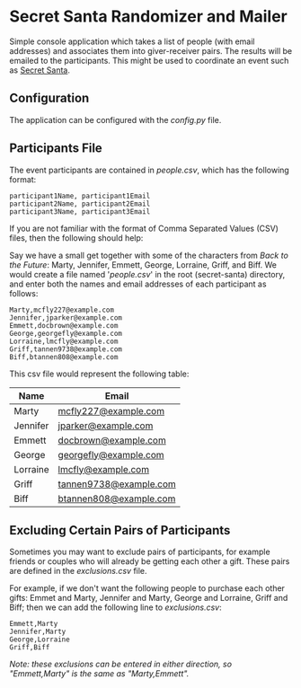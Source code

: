# Secret Santa Randomizer and Mailer

Simple console application which takes a list of people (with email addresses)
and associates them into giver-receiver pairs. The results will be emailed to 
the participants. This might be used to coordinate an event such as 
[Secret Santa](https://en.wikipedia.org/wiki/Secret_Santa).

## Configuration
The application can be configured with the _config.py_ file. 

## Participants File
The event participants are contained in _people.csv_, which has the following
format:

```
participant1Name, participant1Email  
participant2Name, participant2Email  
participant3Name, participant3Email  
```

If you are not familiar with the format of Comma Separated Values (CSV) files, 
then the following should help:

Say we have a small get together with some of the characters from 
_Back to the Future_: Marty, Jennifer, Emmett, George, Lorraine, Griff, 
and Biff. We would create a file named '_people.csv_' in the root
(secret-santa) directory, and enter both the names and email addresses
of each participant as follows:

```
Marty,mcfly227@example.com
Jennifer,jparker@example.com
Emmett,docbrown@example.com
George,georgefly@example.com
Lorraine,lmcfly@example.com
Griff,tannen9738@example.com
Biff,btannen808@example.com
```

This csv file would represent the following table:

|Name    |Email                  |
|--------|-----------------------|
|Marty   |mcfly227@example.com   |
|Jennifer|jparker@example.com    |
|Emmett  |docbrown@example.com   |
|George  |georgefly@example.com  |
|Lorraine|lmcfly@example.com     |
|Griff   |tannen9738@example.com |
|Biff    |btannen808@example.com |

## Excluding Certain Pairs of Participants

Sometimes you may want to exclude pairs of participants, for example friends or
couples who will already be getting each other a gift. These pairs are 
defined in the _exclusions.csv_ file.

For example, if we don't want the following people to purchase each other gifts:
Emmet and Marty, Jennifer and Marty, George and Lorraine, Griff and Biff;
then we can add the following line to _exclusions.csv_:

```
Emmett,Marty
Jennifer,Marty
George,Lorraine
Griff,Biff
```

_Note: these exclusions can be entered in either direction, so "Emmett,Marty" is
 the same as "Marty,Emmett"._
